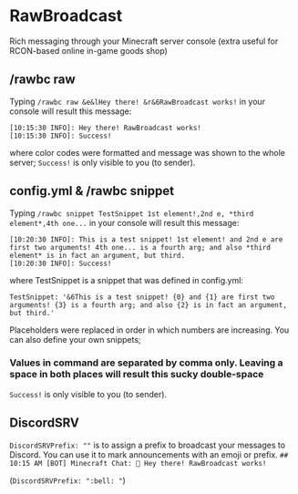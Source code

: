 
# RawBroadcast
Rich messaging through your Minecraft server console (extra useful for RCON-based online in-game goods shop) 
## /rawbc raw
Typing `/rawbc raw &e&lHey there! &r&6RawBroadcast works!` in your console will result this message:
```
[10:15:30 INFO]: Hey there! RawBroadcast works!
[10:15:30 INFO]: Success!
```
where color codes were formatted and message was shown to the whole server;  `Success!` is only visible to you (to sender).
## config.yml & /rawbc snippet
Typing `/rawbc snippet TestSnippet 1st element!,2nd e, *third element*,4th one...` in your console will result this message:
```
[10:20:30 INFO]: This is a test snippet! 1st element! and 2nd e are first two arguments! 4th one... is a fourth arg; and also *third element* is in fact an argument, but third.
[10:20:30 INFO]: Success!
```
where TestSnippet is a snippet that was defined in config.yml:
```
TestSnippet: '&6This is a test snippet! {0} and {1} are first two arguments! {3} is a fourth arg; and also {2} is in fact an argument, but third.'
```

Placeholders were replaced in order in which numbers are increasing.
You can also define your own snippets;
### Values in command are separated by comma only. Leaving a space in both places will result this sucky double-space

`Success!` is only visible to you (to sender).

## DiscordSRV
`DiscordSRVPrefix: ""` is to assign a prefix to broadcast your messages to Discord.
You can use it to mark announcements with an emoji or prefix.
`## 10:15 AM [BOT] Minecraft Chat: 🔔 Hey there! RawBroadcast works!`

(`DiscordSRVPrefix: ":bell: "`)
